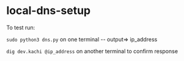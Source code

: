 # local-dns-setup
To test run:

``` sudo python3 dns.py ``` on one terminal
-- output=> ip_address

``` dig dev.kachi @ip_address ``` on another terminal to confirm response